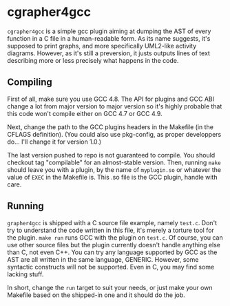 cgrapher4gcc
============

`cgrapher4gcc` is a simple gcc plugin aiming at dumping the AST of every
function in a C file in a human-readable form. As its name suggests, it's
supposed to print graphs, and more specifically UML2-like activity diagrams.
However, as it's still a preversion, it justs outputs lines of text describing
more or less precisely what happens in the code.

Compiling
---------

First of all, make sure you use GCC 4.8. The API for plugins and GCC ABI 
change a lot from major version to major version so it's highly probable that
this code won't compile either on GCC 4.7 or GCC 4.9.

Next, change the path to the GCC plugins headers in the Makefile (in the CFLAGS
definition). (You could also use pkg-config, as proper developpers do...
I'll change it for version 1.0.)

The last version pushed to repo is not guaranteed to compile. You should
checkout tag "compilable" for an almost-stable version.
Then, running `make` should leave you with a plugin, by the name of 
`myplugin.so` or whatever the value of `EXEC` in the Makefile is. This .so file
is the GCC plugin, handle with care.

Running
-------

`grapher4gcc` is shipped with a C source file example, namely `test.c`. Don't
try to understand the code written in this file, it's merely a torture tool for
the plugin. `make run` runs GCC with the plugin on `test.c`. Of course, you can
use other source files but the plugin currently doesn't handle anything else 
than C, not even C++. You can try any language supported by GCC as the AST are 
all written in the same language, GENERIC. However, some syntactic constructs
will not be supported. Even in C, you may find some lacking stuff.

In short, change the `run` target to suit your needs, or just make your own 
Makefile based on the shipped-in one and it should do the job.
